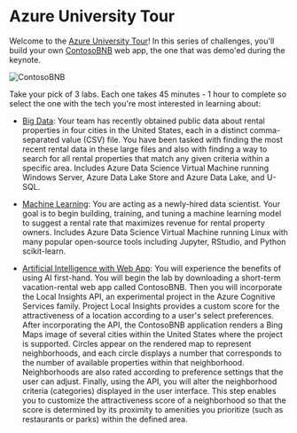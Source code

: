 # Azure University Tour

Welcome to the [Azure University Tour](https://www.microsoftevents.com/profile/web/index.cfm?PKwebID=0x765986abcd)! In this series of challenges, you'll build your own [ContosoBNB](https://contosobnb.azurewebsites.net/) web app, the one that was demo'ed during the keynote.

![ContosoBNB](https://github.com/MSFTImagine/computerscience/blob/master/_layouts/ContosoBNB.png)

Take your pick of 3 labs. Each one takes 45 minutes - 1 hour to complete so select the one with the tech you're most interested in learning about:

* [Big Data](https://github.com/MSFTImagine/computerscience/tree/master/Azure%20University%20Tour/BigDataHOL): Your team has recently obtained public data about rental properties in four cities in the United States, each in a distinct comma-separated value (CSV) file. You have been tasked with finding the most recent rental data in these large files and also with finding a way to search for all rental properties that match any given criteria within a specific area. Includes Azure Data Science Virtual Machine running Windows Server, Azure Data Lake Store and Azure Data Lake, and U-SQL.

* [Machine Learning](https://github.com/MSFTImagine/computerscience/tree/master/Azure%20University%20Tour/MachineLearningHOL): You are acting as a newly-hired data scientist. Your goal is to begin building, training, and tuning a machine learning model to suggest a rental rate that maximizes revenue for rental property owners. Includes Azure Data Science Virtual Machine running Linux with many popular open-source tools including Jupyter, RStudio, and Python scikit-learn.

* [Artificial Intelligence with Web App](https://github.com/MSFTImagine/computerscience/tree/master/Azure%20University%20Tour/WebAppHOL): You will experience the benefits of using AI first-hand. You will begin the lab by downloading a short-term vacation-rental web app called ContosoBNB. Then you will incorporate the Local Insights API, an experimental project in the Azure Cognitive Services family. Project Local Insights provides a custom score for the attractiveness of a location according to a user's select preferences. After incorporating the API, the ContosoBNB application renders a Bing Maps image of several cities within the United States where the project is supported. Circles appear on the rendered map to represent neighborhoods, and each circle displays a number that corresponds to the number of available properties within that neighborhood. Neighborhoods are also rated according to preference settings that the user can adjust. Finally, using the API, you will alter the neighborhood criteria (categories) displayed in the user interface. This step enables you to customize the attractiveness score of a neighborhood so that the score is determined by its proximity to amenities you prioritize (such as restaurants or parks) within the defined area.


